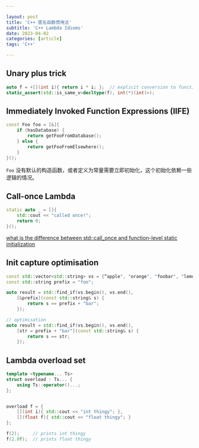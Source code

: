 ```yaml
---

layout: post
title: 'C++ 匿名函数惯用法'
subtitle: 'C++ Lambda Idioms'
date: 2023-04-02
categories: [article]
tags: 'C++' 

---
```


## Unary plus trick

```.cpp
auto f = +[](int i){ return i * i; };  // explicit conversion to function pointer
static_assert(std::is_same_v<decltype(f), int(*)(int)>);
```

## Immediately Invoked Function Expressions (IIFE)

```.cpp
const Foo foo = [&]{
    if (hasDatabase) {
        return getFooFromDatabase();
    } else {
        return getFooFromElsewhere();
    } 
}();
```

`Foo` 没有默认的构造函数，或者定义为常量需要立即初始化，这个初始化依赖一些逻辑的情况。

## Call-once Lambda

```.cpp
static auto _ = []{
    std::cout << "called once!";
    return 0; 
}();
```

[what is the difference between std::call_once and function-level static initialization](https://stackoverflow.com/questions/17407553/what-is-the-difference-between-stdcall-once-and-function-level-static-initiali)

## Init capture optimisation

```.cpp
const std::vector<std::string> vs = {“apple", "orange", "foobar", "lemon"};
const std::string prefix = "foo";

auto result = std::find_if(vs.begin(), vs.end(),
    [&prefix](const std::string& s) {
        return s == prefix + "bar";
    });

// optimisation
auto result = std::find_if(vs.begin(), vs.end(),
    [str = prefix + "bar"](const std::string& s) {
        return s == str;
    });
```

## Lambda overload set

```.cpp
template <typename... Ts>
struct overload : Ts... {
    using Ts::operator()...;
};


overload f = {
    [](int i){ std::cout << "int thingy"; },
    [](float f){ std::cout << "float thingy"; }
};

f(2);     // prints int thingy
f(2.0f);  // prints float thingy
```